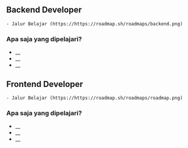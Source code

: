 ## Backend Developer
 
    - Jalur Belajar (https://https://roadmap.sh/roadmaps/backend.png)

### Apa saja yang dipelajari?
* __
* __
* __
       

## Frontend Developer
 
    - Jalur Belajar (https://https://roadmap.sh/roadmaps/roadmap.png)

### Apa saja yang dipelajari?
* __
* __
* __
